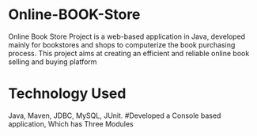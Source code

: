 # Online-BOOK-Store
Online Book Store Project is a web-based application in Java, developed mainly for bookstores and shops to computerize the book purchasing process. 
This project aims at creating an efficient and reliable online book selling and buying platform
# Technology Used
Java,
Maven,
JDBC,
MySQL,
JUnit.
#Developed a Console based application, Which has Three Modules
